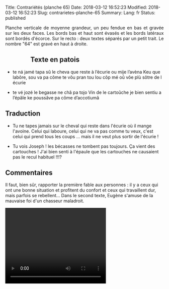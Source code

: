 Title: Contrariétés (planche 65)
Date: 2018-03-12 16:52:23
Modified: 2018-03-12 16:52:23
Slug: contrarietes-planche-65
Summary: 
Lang: fr
Status: published

<p style="text-align:justify;">Planche verticale de moyenne grandeur, un peu fendue en bas et gravée sur les deux faces. Les bords bas et haut sont évasés et les bords latéraux sont bordés d'écorce. Sur le recto : deux textes séparés par un petit trait. Le nombre "64" est gravé en haut à droite. </p>

<figure class="image-block" style="float: left;">
  <img alt="" src="{static}/images/planche_65_recto.png">
  <figcaption style="max-width: 330px"></figcaption>
</figure>

## Texte en patois
- te ná jamé tapa sû le cheva que reste à l’écurie ou mije l’avèna  Keu que labôre, sou va pa côme te vôu pran tou lou côp mé oû  vôe plù sôtre  de l écurie

- te vé jozé le begasse ne châ pa tojo Vin de le cartoûche je bien sentiu a l’épâle ke poussâve pa côme d’accotiumâ

## Traduction
- Tu ne tapes jamais sur le cheval qui reste dans l'écurie où il mange l'avoine. Celui qui laboure, celui qui ne va pas comme tu veux, c'est celui qui prend tous les coups ... mais il ne veut plus sortir de l'écurie !

- Tu vois Joseph ! les bécasses ne tombent pas toujours. Ça vient des cartouches ! J'ai bien senti à l'épaule que les cartouches ne causaient pas le recul habituel !!!?

## Commentaires
Il faut, bien sûr, rapporter la première fable aux personnes : il y a ceux qui ont une bonne situation et profitent du confort et ceux qui travaillent dur, mais parfois se rebellent...
Dans le second texte, Eugène s'amuse de la mauvaise foi d'un chasseur maladroit.


<video width="320" height="240" controls>
  <source src="https://d1njpgd0ygatdn.cloudfront.net/video_65.mp4" type="video/mp4">
</video>
